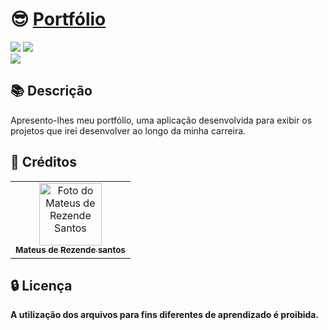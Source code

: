 <h1>😎 <a href="https://mateussrezendev.github.io/"> Portfólio </a></h1>

<div style="display: inline_block">

<img src="https://img.shields.io/badge/html5-%23E34F26.svg?style=for-the-badge&logo=html5&logoColor=white" />
<img src="https://img.shields.io/badge/css3-%231572B6.svg?style=for-the-badge&logo=css3&logoColor=white" />
  
  
  
</div>

<img src ="assets/img/Portfólio.png" />

<div style="display: inline_block">
  
</div>

<h2>📚 Descrição</h2>
<p>Apresento-lhes meu portfólio, uma aplicação desenvolvida para exibir os projetos que irei desenvolver ao longo da minha carreira.</p>



<h2>🙏 Créditos</h2>
<table>
  <tr>
    <td align="center">
      <a href="https://github.com/mateussrezendev">
        <img src="assets/img/profile.jpg" width="100px;" alt="Foto do Mateus de Rezende Santos"/><br>
        <sub>
          <b>Mateus de Rezende santos</b>
        </sub>
      </a>
    </td>
  </tr>
</table>

<h2>🔒 Licença</h2>
<b>A utilização dos arquivos para fins diferentes de aprendizado é proibida.</b>
